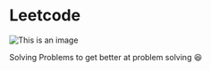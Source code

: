 # Leetcode
![This is an image](https://assets.leetcode.com/static_assets/public/webpack_bundles/images/logo-dark.e99485d9b.svg)



Solving Problems to get better at problem solving :laughing:

